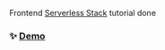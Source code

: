 Frontend [Serverless Stack](https://serverless-stack.com) tutorial done

### ✨ [Demo](https://serverless-stack-s4nt14go.netlify.app)
